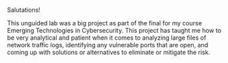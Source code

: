 Salutations! 

  This unguided lab was a big project as part of the final for my course Emerging Technologies in Cybersecurity. 
  This project has taught me how to be very analytical and patient when it comes to analyzing large files of network traffic logs, 
  identifying any vulnerable ports that are open, and coming up with solutions or alternatives to eliminate or mitigate the risk.
  
